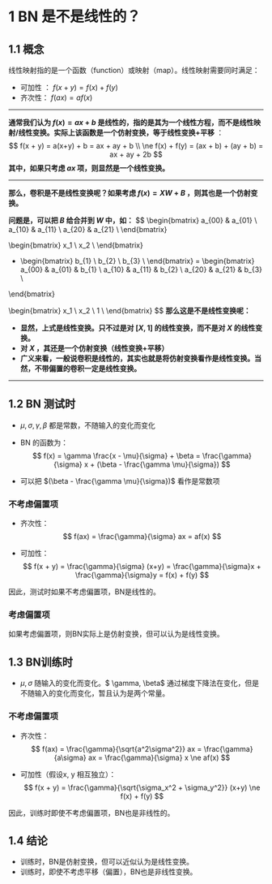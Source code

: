 # 1 BN 是不是线性的？

## 1.1 概念

线性映射指的是一个函数（function）或映射（map）。线性映射需要同时满足：

+ 可加性 ： $f(x + y) = f(x) + f(y)$
+ 齐次性： $f(ax) = a f(x)$

---

**通常我们认为 $f(x) = ax + b$ 是线性的，指的是其为一个线性方程，而不是线性映射/线性变换。实际上该函数是一个仿射变换，等于线性变换+平移** ：
$$
f(x + y) = a(x+y) + b = ax + ay + b \\
\ne f(x) + f(y) = (ax + b) + (ay + b) = ax + ay + 2b 
$$
**其中，如果只考虑 $ax$ 项，则显然是一个线性变换。**

---

**那么，卷积是不是线性变换呢？如果考虑 $f(x) = XW + B$ ，则其也是一个仿射变换。**

**问题是，可以把 $B$ 给合并到 $W$ 中，如：**
$$
\begin{bmatrix}
a_{00} & a_{01}  \\
a_{10} & a_{11} \\
a_{20} & a_{21} \\
\end{bmatrix}

\begin{bmatrix}
x_1 \\
x_2 \\
\end{bmatrix}

+ \begin{bmatrix}
b_{1}  \\
b_{2} \\
b_{3} \\
\end{bmatrix}
 = 
\begin{bmatrix}
a_{00} & a_{01} & b_{1}  \\
a_{10} & a_{11} & b_{2} \\
a_{20} & a_{21} & b_{3} \\

\end{bmatrix}

\begin{bmatrix}
x_1 \\
x_2 \\
1 \\
\end{bmatrix}
$$
**那么这是不是线性变换呢：**

+ **显然，上式是线性变换。只不过是对 $[X, 1]$ 的线性变换，而不是对 $X$ 的线性变换。**
+ **对 $X$ ，其还是一个仿射变换（线性变换+平移）**
+ **广义来看，一般说卷积是线性的，其实也就是将仿射变换看作是线性变换。当然，不带偏置的卷积一定是线性变换。**

---

## 1.2 BN 测试时

+ $\mu, \sigma, \gamma, \beta$ 都是常数，不随输入的变化而变化

+ BN 的函数为：
  $$
  f(x) = \gamma \frac{x - \mu}{\sigma}  + \beta = \frac{\gamma}{\sigma} x + (\beta - \frac{\gamma \mu}{\sigma})
  $$

+ 可以把 $(\beta - \frac{\gamma \mu}{\sigma})$ 看作是常数项

### 不考虑偏置项

+ 齐次性：
  $$
  f(ax) = \frac{\gamma}{\sigma} ax = af(x)
  $$

+ 可加性：
  $$
  f(x + y) = \frac{\gamma}{\sigma} (x+y) = \frac{\gamma}{\sigma}x + \frac{\gamma}{\sigma}y = f(x) + f(y)
  $$

因此，测试时如果不考虑偏置项，BN是线性的。

### 考虑偏置项

如果考虑偏置项，则BN实际上是仿射变换，但可以认为是线性变换。

## 1.3 BN训练时

+ $\mu, \sigma$ 随输入的变化而变化。$ \gamma, \beta$ 通过梯度下降法在变化，但是不随输入的变化而变化，暂且认为是两个常量。

### 不考虑偏置项

+ 齐次性：
  $$
  f(ax) = \frac{\gamma}{\sqrt{a^2\sigma^2}} ax = \frac{\gamma}{a\sigma} ax = \frac{\gamma}{\sigma} x \ne af(x)
  $$

+ 可加性（假设x, y 相互独立）：
  $$
  f(x + y) = \frac{\gamma}{\sqrt{\sigma_x^2 + \sigma_y^2}} (x+y) \ne f(x) + f(y)
  $$

因此，训练时即使不考虑偏置项，BN也是非线性的。

## 1.4 结论

+ 训练时，BN是仿射变换，但可以近似认为是线性变换。
+ 训练时，即使不考虑平移（偏置），BN也是非线性变换。